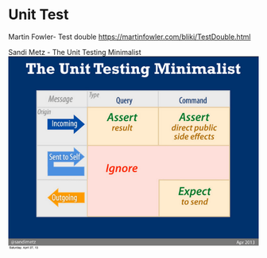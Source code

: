 Unit Test
================

Martin Fowler- Test double
https://martinfowler.com/bliki/TestDouble.html

Sandi Metz - The Unit Testing Minimalist
![Image of Yaktocat](unit-testing-chart-sandi-metz.png)
    
